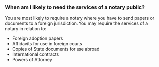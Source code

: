 ###  When am I likely to need the services of a notary public?

You are most likely to require a notary where you have to send papers or
documents to a foreign jurisdiction. You may require the services of a notary
in relation to:

  * Foreign adoption papers 
  * Affidavits for use in foreign courts 
  * Copies of State documents for use abroad 
  * International contracts 
  * Powers of Attorney 
